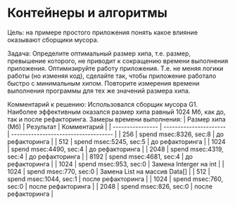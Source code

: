 # Контейнеры и алгоритмы
Цель:
  на примере простого приложения понять какое влияние оказывают сборщики мусора.

Задача: 
  Определите оптимальный размер хипа, т.е. размер, превышение которого, не приводит к сокращению времени выполнения приложения.
  Оптимизируйте работу приложения.
  Т.е. не меняя логики работы (но изменяя код), сделайте так, чтобы приложение работало быстро с минимальным хипом.
  Повторите измерения времени выполнения программы для тех же значений размера хипа.


Комментарий к решению:
  Использовался сборщик мусора G1.
  Наиболее эффективным оказался размер хипа равный 1024 Мб, как до, так и после рефакторинга.
  Замеры времени выполнения:
  | Размер хипа (Мб) | Результат              | Комментарий                          |
  | ---------------- | ---------------------- | ------------------------------------ |
  | 256              | spend msec:8326, sec:8 | до рефакторинга                      |
  | 512              | spend msec:5245, sec:5 | до рефакторинга                      |
  | 1024             | spend msec:4490, sec:4 | до рефакторинга                      |
  | 2048             | spend msec:4319, sec:4 | до рефакторинга                      |
  | 8192             | spend msec:4681, sec:4 | до рефакторинга                      |
  | 1024             | spend msec:953, sec:0  | Замена Interger на int               |
  | 1024             | spend msec:770, sec:0  | Замена List<Data> на массив Data[]   |
  | 512              | spend msec:1044, sec:1 | после рефакторинга                   |
  | 1024             | spend msec:760, sec:0  | после рефакторинга                   |
  | 2048             | spend msec:826, sec:0  | после рефакторинга                   |

